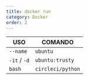 ```yaml
---
title: docker run
category: Docker
order: 2
---
```


| USO | COMANDO |
|---|---|
| `--name` | `ubuntu` |
| `-it` / `-d` | `ubuntu:trusty` |
| `bash` | `circleci/python` |

